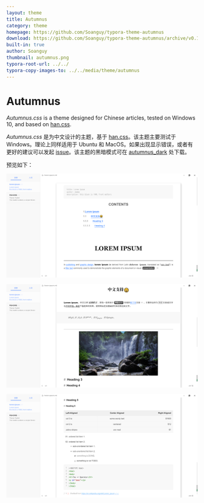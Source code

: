 ```yaml
---
layout: theme
title: Autumnus
category: theme
homepage: https://github.com/Soanguy/typora-theme-autumnus
download: https://github.com/Soanguy/typora-theme-autumnus/archive/v0.1-beta.1.zip
built-in: true
author: Soanguy
thumbnail: autumnus.png
typora-root-url: ../../
typora-copy-images-to: ../../media/theme/autumnus
---
```


# Autumnus

*Autumnus.css* is a theme designed for Chinese articles, tested on Windows 10, and based on [han.css](http://theme.typora.io/theme/Han/).

*Autumnus.css* 是为中文设计的主题，基于 [han.css](http://theme.typora.io/theme/Han/)。该主题主要测试于 Windows。理论上同样适用于 Ubuntu 和 MacOS。如果出现显示错误，或者有更好的建议可以发起 [issue](https://github.com/Soanguy/typora-theme-autumnus/issues)。该主题的黑暗模式可在 [autumnus_dark](https://github.com/Soanguy/typora-theme-autumnus_dark/releases) 处下载。

预览如下：

![](/media/theme/autumnus/1.png)

![](/media/theme/autumnus/2.png)

![](/media/theme/autumnus/3.png)